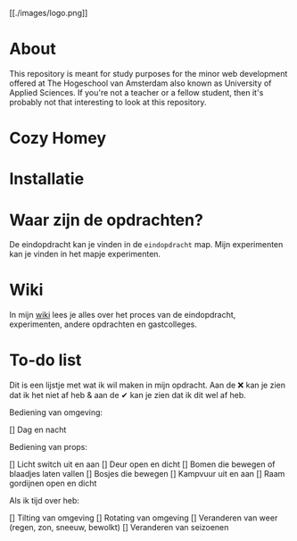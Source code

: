 [[./images/logo.png]]

# About

This repository is meant for study purposes for the minor web development offered at The Hogeschool van Amsterdam also known as University of Applied Sciences. If you're not a teacher or a fellow student, then it's probably not that interesting to look at this repository.

# Cozy Homey

# Installatie

# Waar zijn de opdrachten?

De eindopdracht kan je vinden in de `eindopdracht` map. Mijn experimenten kan je vinden in het mapje experimenten.

# Wiki

In mijn [wiki](https://github.com/rvdegroen/css-to-the-rescue-2223/wiki/Over-dit-vak) lees je alles over het proces van de eindopdracht, experimenten, andere opdrachten en gastcolleges.

# To-do list

Dit is een lijstje met wat ik wil maken in mijn opdracht. Aan de ❌ kan je zien dat ik het niet af heb & aan de ✔ kan je zien dat ik dit wel af heb.

Bediening van omgeving:

[] Dag en nacht

Bediening van props:

[] Licht switch uit en aan
[] Deur open en dicht
[] Bomen die bewegen of blaadjes laten vallen
[] Bosjes die bewegen
[] Kampvuur uit en aan
[] Raam gordijnen open en dicht

Als ik tijd over heb:

[] Tilting van omgeving
[] Rotating van omgeving
[] Veranderen van weer (regen, zon, sneeuw, bewolkt)
[] Veranderen van seizoenen
